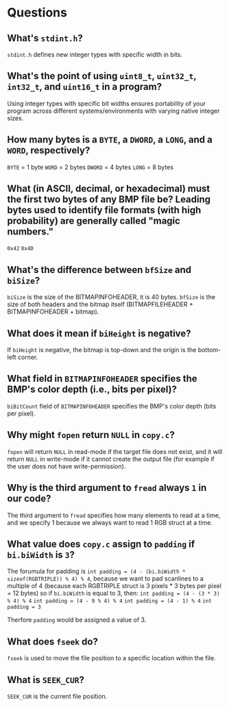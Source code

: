 # Questions

## What's `stdint.h`?

`stdint.h` defines new integer types with specific width in bits.

## What's the point of using `uint8_t`, `uint32_t`, `int32_t`, and `uint16_t` in a program?

Using integer types with specific bit widths ensures portability of your program across different systems/environments with varying native integer sizes.

## How many bytes is a `BYTE`, a `DWORD`, a `LONG`, and a `WORD`, respectively?

`BYTE` = 1 byte
`WORD` = 2 bytes
`DWORD` = 4 bytes
`LONG` = 8 bytes

## What (in ASCII, decimal, or hexadecimal) must the first two bytes of any BMP file be? Leading bytes used to identify file formats (with high probability) are generally called "magic numbers."

`0x42`
`0x4D`

## What's the difference between `bfSize` and `biSize`?

`biSize` is the size of the BITMAPINFOHEADER, it is 40 bytes.
`bfSize` is the size of both headers and the bitmap itself (BITMAPFILEHEADER + BITMAPINFOHEADER + bitmap).

## What does it mean if `biHeight` is negative?

If `biHeight` is negative, the bitmap is top-down and the origin is the bottom-left corner.

## What field in `BITMAPINFOHEADER` specifies the BMP's color depth (i.e., bits per pixel)?

`biBitCount` field of `BITMAPINFOHEADER` specifies the BMP's color depth (bits per pixel).

## Why might `fopen` return `NULL` in `copy.c`?

`fopen` will return `NULL` in read-mode if the target file does not exist, and it will return `NULL` in write-mode if it cannot create the output file (for example if the user does not have write-permission).

## Why is the third argument to `fread` always `1` in our code?

The third argument to `fread` specifies how many elements to read at a time, and we specify 1 because we always want to read 1 RGB struct at a time.

## What value does `copy.c` assign to `padding` if `bi.biWidth` is `3`?

The forumula for padding is `int padding = (4 - (bi.biWidth * sizeof(RGBTRIPLE)) % 4) % 4`, because we want to pad scanlines to a multiple of 4 (because each RGBTRIPLE struct is 3 pixels * 3 bytes per pixel = 12 bytes) so if `bi.biWidth` is equal to 3, then:
`int padding = (4 - (3 * 3) % 4) % 4`
`int padding = (4 - 9 % 4) % 4`
`int padding = (4 - 1) % 4`
`int padding = 3`

Therfore `padding` would be assigned a value of 3.

## What does `fseek` do?

`fseek` is used to move the file position to a specific location within the file.

## What is `SEEK_CUR`?

`SEEK_CUR` is the current file position.


